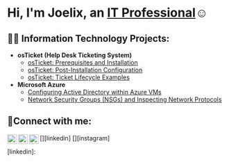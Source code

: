<h1>Hi, I'm Joelix, an <a href="https://linkedin.com/in/JaneDoe">IT Professional</a>☺</h1>

<h2>👨‍💻 Information Technology Projects:</h2>

- <b>osTicket (Help Desk Ticketing System)</b>
  - [osTicket: Prerequisites and Installation](https://github.com/Shrugged/osticket-prereqs)
  - [osTicket: Post-Installation Configuration](https://github.com/Shmuggedd/post-install-config)
  - [osTicket: Ticket Lifecycle Examples](https://github.com/Shmuggedd/ticket-lifecycle)
- <b>Microsoft Azure</b>
  - [Configuring Active Directory within Azure VMs](https://github.com/Shmuggedd/configure-ad)
  - [Network Security Groups (NSGs) and Inspecting Network Protocols](https://github.com/Shmuggedd/azure-network-protocols)

<h2>🤳Connect with me:</h2>

[<img align="left" alt="Josh | Twitter" width="22px" src="https://cdn.jsdelivr.net/npm/simple-icons@v3/icons/twitter.svg" />][twitter]
[<img align="left" alt="Josh | LinkedIn" width="22px" src="https://cdn.jsdelivr.net/npm/simple-icons@v3/icons/linkedin.svg" />][linkedin]
[<img align="left" alt="Josh | Instagram" width="22px" src="https://cdn.jsdelivr.net/npm/simple-icons@v3/icons/instagram.svg" />][instagram]

[twitter]: 
[instagram]:
[linkedin]: 
